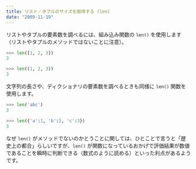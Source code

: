 ```yaml
---
title: リスト／タプルのサイズを取得する (len)
date: "2009-11-19"
---
```


リストやタプルの要素数を調べるには、組み込み関数の `len()` を使用します（リストやタプルのメソッドではないことに注意）。

```python
>>> len([1, 2, 3])
3

>>> len((1, 2, 3))
3
```

文字列の長さや、ディクショナリの要素数を調べるときも同様に `len()` 関数を使用します。

```python
>>> len('abc')
3

>>> len({'a':1, 'b':2, 'c':3})
3
```

なぜ `len()` がメソッドでないのかとうことに関しては、ひとことで言うと「歴史上の都合」らしいですが、`len()` が関数になっているおかげで評価結果が数値であることを瞬時に判断できる（数式のように読める）といった利点があるようです。

